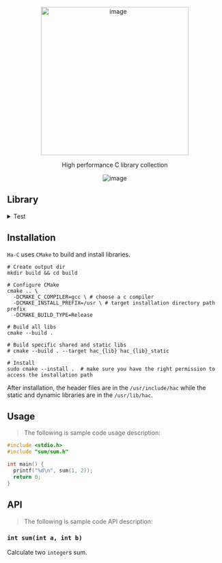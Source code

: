 <p align="center">
  <img width="346" alt="image" src="https://github.com/user-attachments/assets/74fa82a9-638a-44af-962b-45d2b358c22a" />
</p>

<p align="center">High performance C library collection</p>
<p align="center"><img  alt="image" src="https://img.shields.io/badge/version-0.1.0-7446ff" /></p>

## Library

<details>

<summary>Test</summary>

**[`hac_ut`](/hac_ut/README.md)**

</details>

## Installation

`Ha-C` uses `CMake` to build and install libraries.

```shell
# Create output dir
mkdir build && cd build

# Configure CMake
cmake .. \
  -DCMAKE_C_COMPILER=gcc \ # choose a c compiler
  -DCMAKE_INSTALL_PREFIX=/usr \ # target installation directory path prefix
  -DCMAKE_BUILD_TYPE=Release 
  
# Build all libs
cmake --build .

# Build specific shared and static libs
# cmake --build . --target hac_{lib} hac_{lib}_static 

# Install
sudo cmake --install .  # make sure you have the right permission to access the installation path
```

After installation, the header files are in the `/usr/include/hac` while the static and dynamic libraries are in the `/usr/lib/hac`.

## Usage

> The following is sample code usage description:

```c
#include <stdio.h>
#include "sum/sum.h"

int main() {
  printf("%d\n", sum(1, 2));
  return 0;
}
```

## API

> The following is sample code API description:

### `int sum(int a, int b)`

Calculate two `integer`s sum.



